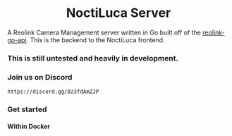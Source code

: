 <h1 align="center">NoctiLuca Server</h1>

A Reolink Camera Management server written in Go built off of 
the [reolink-go-api](https://github.com/ReolinkCameraApi/reolink-go-api).
This is the backend to the NoctiLuca frontend.

### This is still untested and heavily in development.

### Join us on Discord

    https://discord.gg/8z3fdAmZJP
    
### Get started

#### Within Docker
